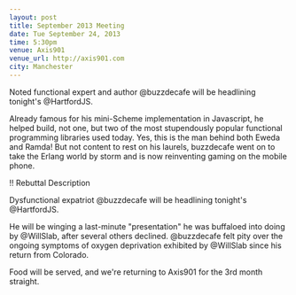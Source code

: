 ```yaml
---
layout: post
title: September 2013 Meeting
date: Tue September 24, 2013
time: 5:30pm
venue: Axis901
venue_url: http://axis901.com
city: Manchester
---
```


Noted functional expert and author @buzzdecafe will be headlining tonight's @HartfordJS.

Already famous for his mini-Scheme implementation in Javascript, he helped build, not one, but two of the most stupendously popular functional programming libraries used today.  Yes, this is the man behind both Eweda and Ramda!  But not content to rest on his laurels, buzzdecafe went on to take the Erlang world by storm and is now reinventing gaming on the mobile phone.

!! Rebuttal Description

Dysfunctional expatriot @buzzdecafe will be headlining tonight's @HartfordJS.

He will be winging a last-minute "presentation" he was buffaloed into doing by @WillSlab, after several others declined. @buzzdecafe felt pity over the ongoing symptoms of oxygen deprivation exhibited by @WillSlab since his return from Colorado.

Food will be served, and we're returning to Axis901 for the 3rd month straight.
